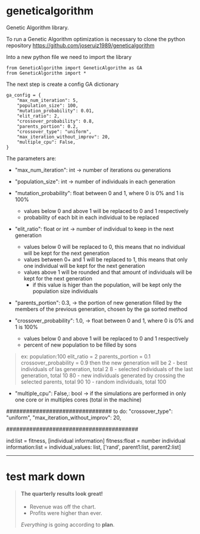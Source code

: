 # geneticalgorithm

Genetic Algorithm library.

To run a Genetic Algorithm optimization is necessary to clone the python repository https://github.com/joseruiz1989/geneticalgorithm

Into a new python file we need to import the library

```
from GeneticAlgorithm import GeneticAlgorithm as GA
from GeneticAlgorithm import *
```

The next step is create a config GA dictionary

```
ga_config = {
    "max_num_iteration": 5,
    "population_size": 100,
    "mutation_probability": 0.01,
    "elit_ratio": 2,
    "crossover_probability": 0.8,
    "parents_portion": 0.2,
    "crossover_type": "uniform",
    "max_iteration_without_improv": 20,
    "multiple_cpu": False,
}
```

The parameters are:

- "max_num_iteration": int -> number of iterations ou generations
- "population_size": int -> number of individuals in each generation
- "mutation_probability": float between 0 and 1, where 0 is 0% and 1 is 100%
  - values below 0 and above 1 will be replaced to 0 and 1 respectively
  - probability of each bit in each individual to be replaced 

- "elit_ratio": float or int -> number of individual to keep in the next generation
  - values below 0 will be replaced to 0, this means that no individual will be kept for the next generation
  - values between 0+ and 1 will be replaced to 1, this means that only one individual will be kept for the next generation
  - values above 1 will be rounded and that amount of individuals will be kept for the next generation
    - if this value is higer than the population, will be kept only the population size individuals
- "parents_portion": 0.3, -> the portion of new generation filled by the members of the previous generation, chosen by the ga sorted method
- "crossover_probability": 1.0, -> float between 0 and 1, where 0 is 0% and 1 is 100%
  - values below 0 and above 1 will be replaced to 0 and 1 respectively
  - percent of new population to be filled by sons 

> ex: population:100
> elit_ratio = 2
> parents_portion = 0.1
> crossover_probability = 0.9
> then the new generation will be
> 2 - best individuals of las generation, total 2
> 8 - selected individuals of the last generation, total 10 
> 80 - new individuals generated by crossing the selected parents, total 90
> 10 - random individuals, total 100

- "multiple_cpu": False,: bool -> if the simulations are performed in only one core or in multiples cores (total in the machine)

################################ to do:
"crossover_type": "uniform",
"max_iteration_without_improv": 20,





########################################

ind:list = fitness, [individual information]
fitness:float = number
individual information:list = individual_values: list, ['rand', parent1:list, parent2:list]





















---------------------------------

# test mark down 
> #### The quarterly results look great!
>
> - Revenue was off the chart.
> - Profits were higher than ever.
>
>  *Everything* is going according to **plan**.
> 